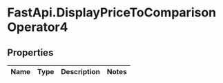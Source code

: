 # FastApi.DisplayPriceToComparisonOperator4

## Properties
Name | Type | Description | Notes
------------ | ------------- | ------------- | -------------

